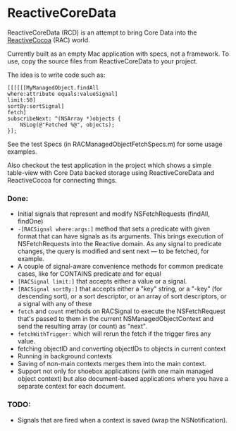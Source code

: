 # ReactiveCoreData

ReactiveCoreData (RCD) is an attempt to bring Core Data into the [ReactiveCocoa](https://github.com/ReactiveCocoa/ReactiveCocoa) (RAC) world.

Currently built as an empty Mac application with specs, not a framework.
To use, copy the source files from ReactiveCoreData to your project.

The idea is to write code such as:

```objc
[[[[[[MyManagedObject.findAll 
where:attribute equals:valueSignal] 
limit:50] 
sortBy:sortSignal] 
fetch]
subscribeNext: ^(NSArray *)objects {
	NSLog(@"Fetched %@", objects);
}];
```

See the test Specs (in RACManagedObjectFetchSpecs.m) for some usage examples.

Also checkout the test application in the project which shows a simple table-view with Core Data backed storage using ReactiveCoreData and ReactiveCocoa for connecting things.


### Done:

- Initial signals that represent and modify NSFetchRequests (findAll, findOne)
- `-[RACSignal where:args:]` method that sets a predicate with given format that can have signals as its arguments. This brings execution of NSFetchRequests into the Reactive domain. As any signal to predicate changes, the query is modified and sent next — to be fetched, for example.
- A couple of signal-aware convenience methods for common predicate cases, like for CONTAINS predicate and for equal 
- `[RACSignal limit:]` that accepts either a value or a signal.
- `[RACSignal sortBy:]` that accepts either a "key" string, or a "-key" (for descending sort), or a sort descriptor, or an array of sort descriptors, or a signal with any of these
- `fetch` and `count` methods on RACSignal to execute the NSFetchRequest that's passed to them in the current NSManagedObjectContext and send the resulting array (or count) as "next".
- `fetchWithTrigger:` which will rerun the fetch if the trigger fires any value.
- fetching objectID and converting objectIDs to objects in current context
- Running in background contexts
- Saving of non-main contexts merges them into the main context.
- Support not only for shoebox applications (with one main managed object context) but also document-based applications where you have a separate context for each document.

### TODO:
- Signals that are fired when a context is saved (wrap the NSNotification).
